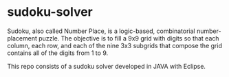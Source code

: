 # sudoku-solver

Sudoku, also called Number Place, is a logic-based, combinatorial number-placement puzzle. The objective is to fill a 9x9 grid with digits so that each column, each row, and each of the nine 3x3 subgrids that compose the grid contains all of the digits from 1 to 9.


This repo consists of a sudoku solver developed in JAVA with Eclipse.
